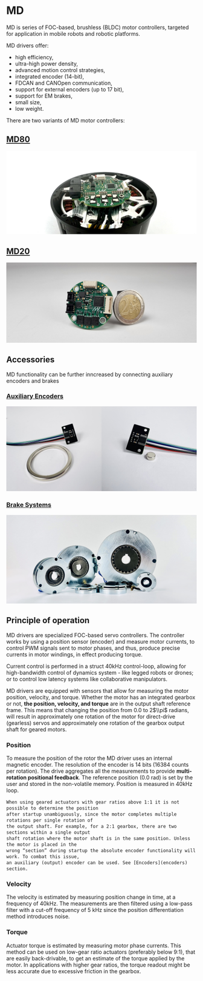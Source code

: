 # MD

MD is series of FOC-based, brushless (BLDC) motor controllers, targeted for application in mobile
robots and robotic platforms.

MD drivers offer:

- high efficiency,
- ultra-high power density,
- advanced motion control strategies,
- integrated encoder (14-bit),
- FDCAN and CANOpen communication,
- support for external encoders (up to 17 bit),
- support for EM brakes,
- small size,
- low weight.

There are two variants of MD motor controllers:

## [MD80](/MD/MD80)

![MD80](./images/md80_hmd.jpg)

## [MD20](/MD/MD20)

![MD20](./images/md20_coin.jpg)

## Accessories

MD functionality can be further inncreased by connecting auxiliary encoders and brakes

### [Auxiliary Encoders](/MD/encoders)

![Aux Encoders](./images/encoder/encoders.jpg)

### [Brake Systems](/MD/brakes)

![Brake System](./images/brake/slim_family.jpg)

## Principle of operation

MD drivers are specialized FOC-based servo controllers. The controller works by using a position
sensor (encoder) and measure motor currents, to control PWM signals sent to motor phases, and thus,
produce precise currents in motor windings, in effect producing torque.

Current control is performed in a struct 40kHz control-loop, allowing for high-bandwidth control of
dynamics system - like legged robots or drones; or to control low latency systems like collaborative
manipulators.

MD drivers are equipped with sensors that allow for measuring the motor position, velocity, and
torque. Whether the motor has an integrated gearbox or not, **the position, velocity, and torque**
are in the output shaft reference frame. This means that changing the position from 0.0 to 2$\\pi$
radians, will result in approximately one rotation of the motor for direct-drive (gearless) servos
and approximately one rotation of the gearbox output shaft for geared motors.

### Position

To measure the position of the rotor the MD driver uses an internal magnetic encoder. The resolution
of the encoder is 14 bits (16384 counts per rotation). The drive aggregates all the measurements to
provide **multi-rotation positional feedback**. The reference position (0.0 rad) is set by the user
and stored in the non-volatile memory. Position is measured in 40kHz loop.

```{note}
When using geared actuators with gear ratios above 1:1 it is not possible to determine the position
after startup unambiguously, since the motor completes multiple rotations per single rotation of
the output shaft. For example, for a 2:1 gearbox, there are two sections within a single output
shaft rotation where the motor shaft is in the same position. Unless the motor is placed in the
wrong “section” during startup the absolute encoder functionality will work. To combat this issue,
an auxiliary (output) encoder can be used. See [Encoders](encoders) section.
```

### Velocity

The velocity is estimated by measuring position change in time, at a frequency of 40kHz. The
measurements are then filtered using a low-pass filter with a cut-off frequency of 5 kHz since the
position differentiation method introduces noise.

### Torque

Actuator torque is estimated by measuring motor phase currents. This method can be used on low-gear
ratio actuators (preferably below 9:1), that are easily back-drivable, to get an estimate of the
torque applied by the motor. In applications with higher gear ratios, the torque readout might be
less accurate due to excessive friction in the gearbox.
